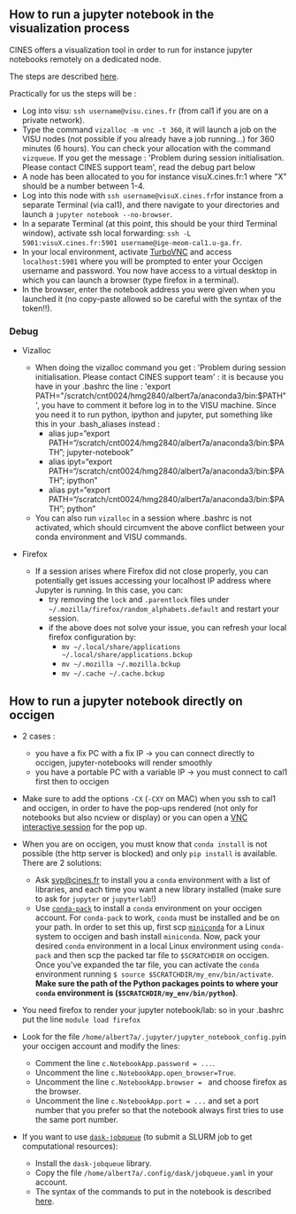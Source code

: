## How to run a jupyter notebook in the visualization process

CINES offers a visualization tool in order to run for instance jupyter notebooks remotely on a dedicated node.

The steps are described [here](https://www.cines.fr/calcul/materiels/visualisation/sessions-interactives-vnc/).

Practically for us the steps will be :

  - Log into visu: `ssh username@visu.cines.fr` (from cal1 if you are on a private network).
  - Type the command ```vizalloc -m vnc -t 360```, it will launch a job on the VISU nodes (not possible if you already have a job running...) for 360 minutes (6 hours). You can check your allocation with the command `vizqueue`. If you get the message : 'Problem during session initialisation. Please contact CINES support team', read the debug part below
  - A node has been allocated to you for instance visuX.cines.fr:1 where "X" should be a number between 1-4.
  - Log into this node with ```ssh username@visuX.cines.fr```for instance from a separate Terminal (via cal1), and there navigate to your directories and launch a ```jupyter notebook --no-browser```.
  - In a separate Terminal (at this point, this should be your third Terminal window), activate ssh local forwarding: `ssh -L 5901:visuX.cines.fr:5901 username@ige-meom-cal1.u-ga.fr`.
  - In your local environment, activate [TurboVNC](https://sourceforge.net/projects/turbovnc/files/) and access `localhost:5901` where you will be prompted to enter your Occigen username and password. You now have access to a virtual desktop in which you can launch a browser (type firefox in a terminal).
  - In the browser, enter the notebook address you were given when you launched it (no copy-paste allowed so be careful with the syntax of the token!!).

### Debug

  - Vizalloc
     - When doing the vizalloc command you get : 'Problem during session initialisation. Please contact CINES support team' : it is because you have in your .bashrc the line : 'export PATH="/scratch/cnt0024/hmg2840/albert7a/anaconda3/bin:$PATH"', you have to comment it before log in to the VISU machine. Since you need it to run python, ipython and jupyter, put something like this in your .bash_aliases instead :
        - alias jup=“export PATH=“/scratch/cnt0024/hmg2840/albert7a/anaconda3/bin:$PATH”; jupyter-notebook”
        - alias ipyt=“export PATH=“/scratch/cnt0024/hmg2840/albert7a/anaconda3/bin:$PATH”; ipython”
        - alias pyt=“export PATH=“/scratch/cnt0024/hmg2840/albert7a/anaconda3/bin:$PATH”; python”
     - You can also run `vizalloc` in a session where .bashrc is not activated, which should circumvent the above conflict between your conda environment and VISU commands.
     
  - Firefox
     - If a session arises where Firefox did not close properly, you can potentially get issues accessing your localhost IP address where Jupyter is running. In this case, you can:
        - try removing the `lock` and `.parentlock` files under `~/.mozilla/firefox/random_alphabets.default` and restart your session.
        - if the above does not solve your issue, you can refresh your local firefox configuration by:
           - `mv ~/.local/share/applications ~/.local/share/applications.bckup`
           - `mv ~/.mozilla ~/.mozilla.bckup`
           - `mv ~/.cache ~/.cache.bckup`


## How to run a jupyter notebook directly on occigen

- 2 cases :
  - you have a fix PC with a fix IP -> you can connect directly to occigen, jupyter-notebooks will render smoothly
  - you have a portable PC with a variable IP -> you must connect to cal1 first then to occigen

- Make sure to add the options `-CX` (`-CXY` on MAC) when you ssh to cal1 and occigen, in order to have the pop-ups rendered (not only for notebooks but also ncview or display) or you can open a [VNC interactive session](https://www.cines.fr/en/supercomputing-2/hardwares/vizualisation/vnc-interactive-sessions/) for the pop up.

- When you are on occigen, you must know that `conda install` is not possible (the http server is blocked) and only `pip install` is available. There are 2 solutions:
  - Ask svp@cines.fr to install you a `conda` environment with a list of libraries, and each time you want a new library installed (make sure to ask for `jupyter` or `jupyterlab`!)
  - Use [`conda-pack`](https://conda.github.io/conda-pack/) to install a `conda` environment on your occigen account. For `conda-pack` to work, `conda` must be installed and be on your path. In order to set this up, first scp [`miniconda`](https://docs.conda.io/en/latest/miniconda.html) for a Linux system to occigen and bash install `miniconda`. Now, pack your desired `conda` environment in a local Linux environment using `conda-pack` and then scp the packed tar file to `$SCRATCHDIR` on occigen. Once you've expanded the tar file, you can activate the `conda` environment running `$ source $SCRATCHDIR/my_env/bin/activate`. **Make sure the path of the Python packages points to where your `conda` environment is (`$SCRATCHDIR/my_env/bin/python`)**.

- You need firefox to render your jupyter notebook/lab: so in your .bashrc put the line `module load firefox`

- Look for the file `/home/albert7a/.jupyter/jupyter_notebook_config.py`in your occigen account and modify the lines:
  - Comment the line `c.NotebookApp.password = ...`.
  - Uncomment the line `c.NotebookApp.open_browser=True`.
  - Uncomment the line `c.NotebookApp.browser = ` and choose firefox as the browser.
  - Uncomment the line `c.NotebookApp.port = ...` and set a port number that you prefer so that the notebook always first tries to use the same port number.

- If you want to use [`dask-jobqueue`](https://jobqueue.dask.org/en/latest/) (to submit a SLURM job to get computational resources):
  - Install the `dask-jobqueue` library.
  - Copy the file `/home/albert7a/.config/dask/jobqueue.yaml` in your account.
  - The syntax of the commands to put in the notebook is described [here](https://github.com/auraoupa/Toolbox/blob/master/dask_ressources.ipynb).
